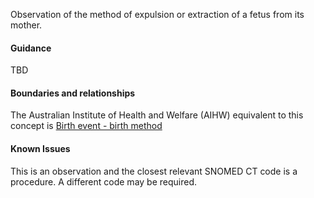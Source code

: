 Observation of the method of expulsion or extraction of a fetus from its mother.
 
#### Guidance
TBD

#### Boundaries and relationships
The Australian Institute of Health and Welfare (AIHW) equivalent to this concept is [Birth event - birth method](https://meteor.aihw.gov.au/content/index.phtml/itemId/695369)

#### Known Issues
This is an observation and the closest relevant SNOMED CT code is a procedure. A different code may be required.